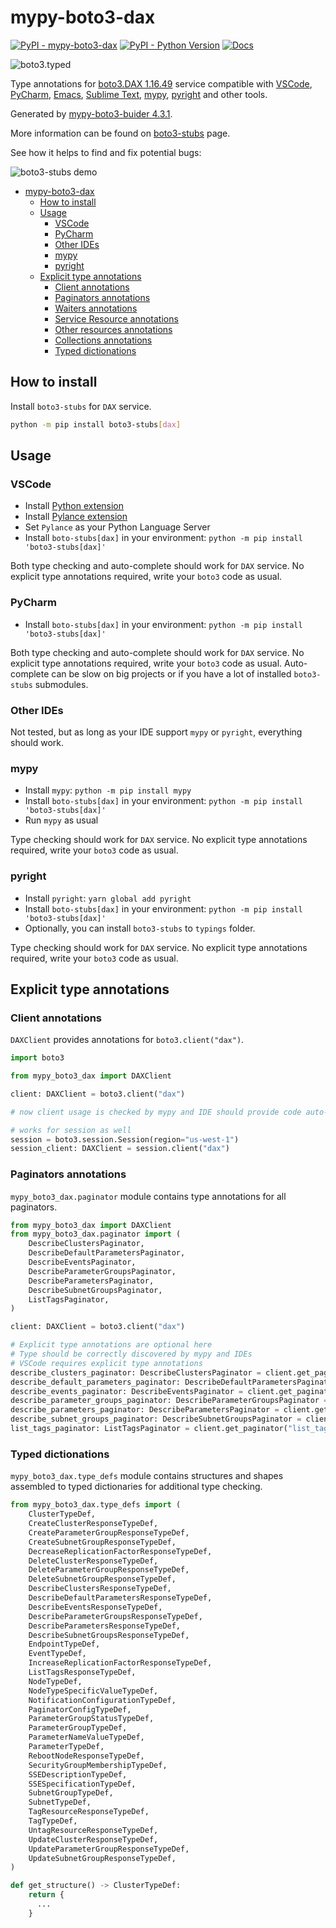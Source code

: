 # mypy-boto3-dax

[![PyPI - mypy-boto3-dax](https://img.shields.io/pypi/v/mypy-boto3-dax.svg?color=blue)](https://pypi.org/project/mypy-boto3-dax)
[![PyPI - Python Version](https://img.shields.io/pypi/pyversions/mypy-boto3-dax.svg?color=blue)](https://pypi.org/project/mypy-boto3-dax)
[![Docs](https://img.shields.io/readthedocs/mypy-boto3-builder.svg?color=blue)](https://mypy-boto3-builder.readthedocs.io/)

![boto3.typed](https://github.com/vemel/mypy_boto3_builder/raw/master/logo.png)

Type annotations for
[boto3.DAX 1.16.49](https://boto3.amazonaws.com/v1/documentation/api/1.16.49/reference/services/dax.html#DAX) service
compatible with
[VSCode](https://code.visualstudio.com/),
[PyCharm](https://www.jetbrains.com/pycharm/),
[Emacs](https://www.gnu.org/software/emacs/),
[Sublime Text](https://www.sublimetext.com/),
[mypy](https://github.com/python/mypy),
[pyright](https://github.com/microsoft/pyright)
and other tools.

Generated by [mypy-boto3-buider 4.3.1](https://github.com/vemel/mypy_boto3_builder).

More information can be found on [boto3-stubs](https://pypi.org/project/boto3-stubs/) page.

See how it helps to find and fix potential bugs:

![boto3-stubs demo](https://github.com/vemel/mypy_boto3_builder/raw/master/demo.gif)

- [mypy-boto3-dax](#mypy-boto3-dax)
  - [How to install](#how-to-install)
  - [Usage](#usage)
    - [VSCode](#vscode)
    - [PyCharm](#pycharm)
    - [Other IDEs](#other-ides)
    - [mypy](#mypy)
    - [pyright](#pyright)
  - [Explicit type annotations](#explicit-type-annotations)
    - [Client annotations](#client-annotations)
    - [Paginators annotations](#paginators-annotations)
    - [Waiters annotations](#waiters-annotations)
    - [Service Resource annotations](#service-resource-annotations)
    - [Other resources annotations](#other-resources-annotations)
    - [Collections annotations](#collections-annotations)
    - [Typed dictionations](#typed-dictionations)

## How to install

Install `boto3-stubs` for `DAX` service.

```bash
python -m pip install boto3-stubs[dax]
```

## Usage

### VSCode

- Install [Python extension](https://marketplace.visualstudio.com/items?itemName=ms-python.python)
- Install [Pylance extension](https://marketplace.visualstudio.com/items?itemName=ms-python.vscode-pylance)
- Set `Pylance` as your Python Language Server
- Install `boto-stubs[dax]` in your environment: `python -m pip install 'boto3-stubs[dax]'`

Both type checking and auto-complete should work for `DAX` service.
No explicit type annotations required, write your `boto3` code as usual.

### PyCharm

- Install `boto-stubs[dax]` in your environment: `python -m pip install 'boto3-stubs[dax]'`

Both type checking and auto-complete should work for `DAX` service.
No explicit type annotations required, write your `boto3` code as usual.
Auto-complete can be slow on big projects or if you have a lot of installed `boto3-stubs` submodules.

### Other IDEs

Not tested, but as long as your IDE support `mypy` or `pyright`, everything should work.

### mypy

- Install `mypy`: `python -m pip install mypy`
- Install `boto-stubs[dax]` in your environment: `python -m pip install 'boto3-stubs[dax]'`
- Run `mypy` as usual

Type checking should work for `DAX` service.
No explicit type annotations required, write your `boto3` code as usual.

### pyright

- Install `pyright`: `yarn global add pyright`
- Install `boto-stubs[dax]` in your environment: `python -m pip install 'boto3-stubs[dax]'`
- Optionally, you can install `boto3-stubs` to `typings` folder.

Type checking should work for `DAX` service.
No explicit type annotations required, write your `boto3` code as usual.

## Explicit type annotations

### Client annotations

`DAXClient` provides annotations for `boto3.client("dax")`.

```python
import boto3

from mypy_boto3_dax import DAXClient

client: DAXClient = boto3.client("dax")

# now client usage is checked by mypy and IDE should provide code auto-complete

# works for session as well
session = boto3.session.Session(region="us-west-1")
session_client: DAXClient = session.client("dax")
```

### Paginators annotations

`mypy_boto3_dax.paginator` module contains type annotations for all paginators.

```python
from mypy_boto3_dax import DAXClient
from mypy_boto3_dax.paginator import (
    DescribeClustersPaginator,
    DescribeDefaultParametersPaginator,
    DescribeEventsPaginator,
    DescribeParameterGroupsPaginator,
    DescribeParametersPaginator,
    DescribeSubnetGroupsPaginator,
    ListTagsPaginator,
)

client: DAXClient = boto3.client("dax")

# Explicit type annotations are optional here
# Type should be correctly discovered by mypy and IDEs
# VSCode requires explicit type annotations
describe_clusters_paginator: DescribeClustersPaginator = client.get_paginator("describe_clusters")
describe_default_parameters_paginator: DescribeDefaultParametersPaginator = client.get_paginator("describe_default_parameters")
describe_events_paginator: DescribeEventsPaginator = client.get_paginator("describe_events")
describe_parameter_groups_paginator: DescribeParameterGroupsPaginator = client.get_paginator("describe_parameter_groups")
describe_parameters_paginator: DescribeParametersPaginator = client.get_paginator("describe_parameters")
describe_subnet_groups_paginator: DescribeSubnetGroupsPaginator = client.get_paginator("describe_subnet_groups")
list_tags_paginator: ListTagsPaginator = client.get_paginator("list_tags")
```







### Typed dictionations

`mypy_boto3_dax.type_defs` module contains structures and shapes assembled
to typed dictionaries for additional type checking.

```python
from mypy_boto3_dax.type_defs import (
    ClusterTypeDef,
    CreateClusterResponseTypeDef,
    CreateParameterGroupResponseTypeDef,
    CreateSubnetGroupResponseTypeDef,
    DecreaseReplicationFactorResponseTypeDef,
    DeleteClusterResponseTypeDef,
    DeleteParameterGroupResponseTypeDef,
    DeleteSubnetGroupResponseTypeDef,
    DescribeClustersResponseTypeDef,
    DescribeDefaultParametersResponseTypeDef,
    DescribeEventsResponseTypeDef,
    DescribeParameterGroupsResponseTypeDef,
    DescribeParametersResponseTypeDef,
    DescribeSubnetGroupsResponseTypeDef,
    EndpointTypeDef,
    EventTypeDef,
    IncreaseReplicationFactorResponseTypeDef,
    ListTagsResponseTypeDef,
    NodeTypeDef,
    NodeTypeSpecificValueTypeDef,
    NotificationConfigurationTypeDef,
    PaginatorConfigTypeDef,
    ParameterGroupStatusTypeDef,
    ParameterGroupTypeDef,
    ParameterNameValueTypeDef,
    ParameterTypeDef,
    RebootNodeResponseTypeDef,
    SecurityGroupMembershipTypeDef,
    SSEDescriptionTypeDef,
    SSESpecificationTypeDef,
    SubnetGroupTypeDef,
    SubnetTypeDef,
    TagResourceResponseTypeDef,
    TagTypeDef,
    UntagResourceResponseTypeDef,
    UpdateClusterResponseTypeDef,
    UpdateParameterGroupResponseTypeDef,
    UpdateSubnetGroupResponseTypeDef,
)

def get_structure() -> ClusterTypeDef:
    return {
      ...
    }
```
